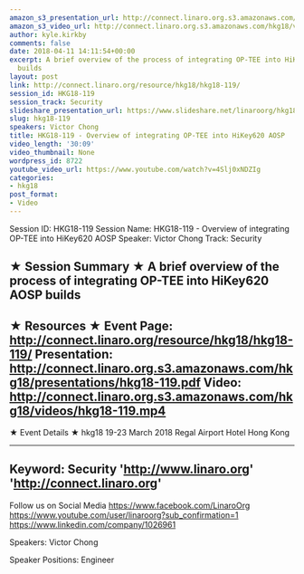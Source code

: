 ```yaml
---
amazon_s3_presentation_url: http://connect.linaro.org.s3.amazonaws.com/hkg18/presentations/hkg18-119.pdf
amazon_s3_video_url: http://connect.linaro.org.s3.amazonaws.com/hkg18/videos/hkg18-119.mp4
author: kyle.kirkby
comments: false
date: 2018-04-11 14:11:54+00:00
excerpt: A brief overview of the process of integrating OP-TEE into HiKey620 AOSP
  builds
layout: post
link: http://connect.linaro.org/resource/hkg18/hkg18-119/
session_id: HKG18-119
session_track: Security
slideshare_presentation_url: https://www.slideshare.net/linaroorg/hkg18119-overview-of-integrating-optee-into-hikey620-aosp
slug: hkg18-119
speakers: Victor Chong
title: HKG18-119 - Overview of integrating OP-TEE into HiKey620 AOSP
video_length: '30:09'
video_thumbnail: None
wordpress_id: 8722
youtube_video_url: https://www.youtube.com/watch?v=4Slj0xNDZIg
categories:
- hkg18
post_format:
- Video
---
```


Session ID: HKG18-119
Session Name: HKG18-119 - Overview of integrating OP-TEE into HiKey620 AOSP
Speaker: Victor Chong
Track: Security


★ Session Summary ★
A brief overview of the process of integrating OP-TEE into HiKey620 AOSP builds
---------------------------------------------------
★ Resources ★
Event Page: http://connect.linaro.org/resource/hkg18/hkg18-119/
Presentation: http://connect.linaro.org.s3.amazonaws.com/hkg18/presentations/hkg18-119.pdf
Video: http://connect.linaro.org.s3.amazonaws.com/hkg18/videos/hkg18-119.mp4
 ---------------------------------------------------
★ Event Details ★
hkg18
19-23 March 2018 
Regal Airport Hotel Hong Kong

---------------------------------------------------
Keyword: Security
'http://www.linaro.org'
'http://connect.linaro.org'
---------------------------------------------------
Follow us on Social Media
https://www.facebook.com/LinaroOrg
https://www.youtube.com/user/linaroorg?sub_confirmation=1
https://www.linkedin.com/company/1026961

Speakers: Victor Chong

Speaker Positions: Engineer


